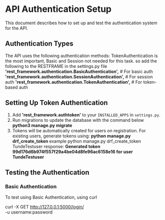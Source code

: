 # API Authentication Setup

This document describes how to set up and test the authentication system for the API.

## Authentication Types
The API uses the following authentication methods:
TokenAuthentication is the most important, Basic and Session not needed for this task.
so add the following to the RESTFRAME in the settings.py file
        **'rest_framework.authentication.BasicAuthentication',**  # For basic auth
        **'rest_framework.authentication.SessionAuthentication',**  # For session auth
        **'rest_framework.authentication.TokenAuthentication',**  # For token-based auth

## Setting Up Token Authentication
1. Add **'rest_framework.authtoken'** to your `INSTALLED_APPS` in `settings.py`.
2. Run migrations to update the database with the command below
    **python3 manage.py migrate**
3. Tokens will be automatically created for users on registration. For existing users, generate tokens using:
    **python manage.py drf_create_token <username>**
    example python manage.py drf_create_token TundeTestuser 
    response: **Generated token 99d176d6b974f557f29a4be04d8fe96ac6158e16 for user TundeTestuser**

## Testing the Authentication
### Basic Authentication
To test using Basic Authentication, using curl

curl -X GET http://127.0.0.1:5000/login/ \
-u username:password


